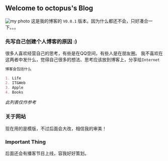 ## Welcome to octopus's Blog
![my photo](http://oqa5o9dlv.bkt.clouddn.com/IMG_0133.jpg)
这是我的博客的 `V0.0.1` 版本。因为什么都还不会，只好凑合一下。。。

### 先写自己创建个人博客的原因 :)

很多人喜欢经营自己的思考，有些是在QQ空间，有些人是在朋友圈。
我不喜欢在这两者中发什么，觉得自己很多的想法、思考应该放到博客上，分享给`Internet`

```markdown
博客会包括什么

1. Life
2. IT&Web
3. Apple
4. Books

```

*此列表仅作参考*

### 关于网站

现在用的是模版，不过后面会大改，相信我的审美！

### Important Thing

后面还会有播客节目上线，容我好好策划。

